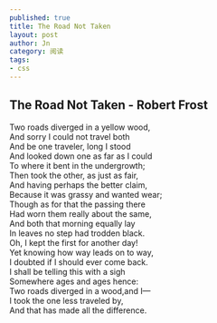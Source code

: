 ```yaml
---
published: true
title: The Road Not Taken
layout: post
author: Jn
category: 阅读
tags: 
- css
---
```



## The Road Not Taken - Robert Frost

Two roads diverged in a yellow wood,  
And sorry I could not travel both  
And be one traveler, long I stood  
And looked down one as far as I could  
To where it bent in the undergrowth;  
Then took the other, as just as fair,  
And having perhaps the better claim,  
Because it was grassy and wanted wear;  
Though as for that the passing there  
Had worn them really about the same,  
And both that morning equally lay  
In leaves no step had trodden black.  
Oh, I kept the first for another day!  
Yet knowing how way leads on to way,  
I doubted if I should ever come back.  
I shall be telling this with a sigh  
Somewhere ages and ages hence:  
Two roads diverged in a wood,and I—  
I took the one less traveled by,  
And that has made all the difference.  
